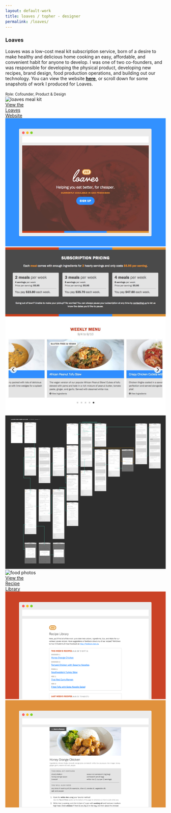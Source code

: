 ```yaml
---
layout: default-work
title: loaves / topher - designer
permalink: /loaves/
---
```


<section class="mw-100 mw8-ns center ph5-l ph4 z-1 relative mb2 mb4-ns mt6 mt0-ns">
  <h3 class="ml0 mv0 lh-title"><b class="serif fw5 f2">Loaves</b></h3>
  <p class="f4 mh0 lh-copy mt2 mb3">
    Loaves was a low-cost meal kit subscription service, born of a desire to make healthy and delicious home cooking an easy, affordable, and convenient habit for anyone to develop. I was one of two co-founders, and was responsible for developing the physical product, developing new recipes, brand design, food production operations, and building out our technology. You can view the website <a href="http://loav.es" class="olive highlight"><b>here</b></a>, or scroll down for some snapshots of work I produced for Loaves.
  </p>
  <small class="f5 fw7 mh0 ttu tracked silver mt0 lh-copy">Role: Cofounder, Product &amp; Design</small>
</section>

<section class="mw-100 mw8 center pa0 relative grid mb2 mb5-ns">
  <div class="w-100 grid-item load-one loaves-1 cover h5 h6-ns">
  </div>
</section>

<section class="mw-100 mw9 center pa0 relative grid mb0 tr">
  <div class="w-50-ns w-100 grid-item load-two loaves-3">
    <img src="/assets/work/loaves/loaves-box-placeholder.png" alt="loaves meal kit" class="mw-100">
  </div>
  <div class="w-50-ns w-100 grid-item load-three relative loaves-illy-2 hide-child">
    <div class="w-100 h-100 bg-near-white-90 absolute child">
      <a href="http://loav.es" class="dib pa4 olive f2 f-5-l fw6 absolute absolute--fill v-btm">View the<br> Loaves<br> Website</a>
    </div>
    <img src="/assets/work/loaves/screenshot.jpg" alt="loaves screenshot" class="mw-100">
  </div>
  <div class="w-50-ns w-100 grid-item load-four">
    <img src="/assets/work/loaves/screenshot-03.jpg" alt="subscription pricing" class="mw-100">
  </div>
  <div class="w-50-ns w-100 grid-item load-five">
    <img src="/assets/work/loaves/screenshot-02.jpg" alt="weekly menu" class="mw-100">
  </div>
  <div class="w-50-ns w-100 grid-item load-six">
    <img src="/assets/work/loaves/flow-chart.jpg" alt="end user flow diagram" class="mw-100">
  </div>
  <div class="w-50-ns w-100 grid-item load-seven">
    <img src="/assets/work/loaves/menu-items.gif" alt="food photos" class="mw-100">
  </div>
</section>

<section class="mw-100 mw8 center pa0 relative grid mt4 mb4">
  <div class="w-100 grid-item load-eight loaves-2 cover h5 h6-ns">
  </div>
</section>

<section class="mw-100 mw9 center pa0 relative grid mb0">
  <div class="w-50-ns w-100 grid-item load-nine relative loaves-illy-1 hide-child">
    <div class="w-100 h-100 bg-near-white-90 absolute child">
      <a href="http://recipes.loav.es" class="dib pa4 olive f2 f-5-l fw6 absolute absolute--fill">View the<br> Recipe<br> Library</a>
    </div>
    <img src="/assets/work/loaves/screenshot-05.png" alt="loaves screenshot" class="mw-100">
  </div>
  <div class="w-50-ns w-100 grid-item load-ten">
    <img src="/assets/work/loaves/screenshot-04.png" alt="loaves screenshot" class="mw-100">
  </div>
</section>
